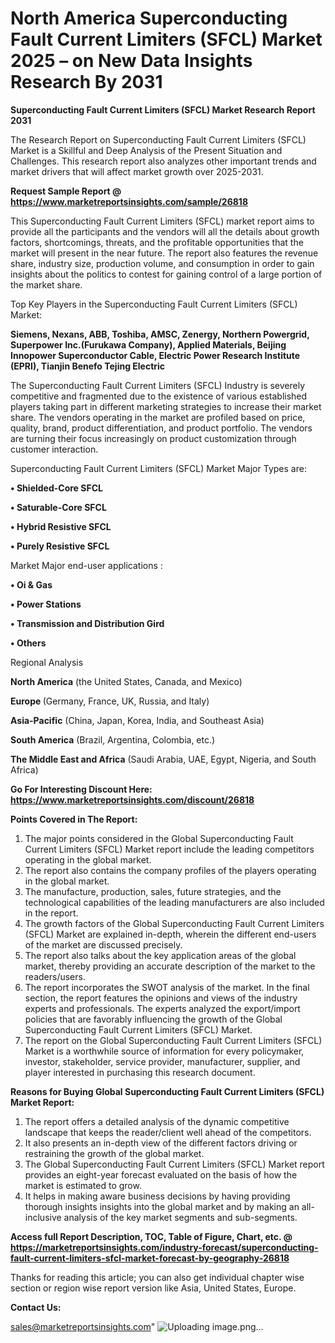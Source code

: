  # North America Superconducting Fault Current Limiters (SFCL) Market 2025 – on New Data Insights Research By 2031

<strong>Superconducting Fault Current Limiters (SFCL) Market Research Report 2031</strong>

The Research Report on Superconducting Fault Current Limiters (SFCL) Market is a Skillful and Deep Analysis of the Present Situation and Challenges. This research report also analyzes other important trends and market drivers that will affect market growth over 2025-2031.

<strong>Request Sample Report @ <a href=https://www.marketreportsinsights.com/sample/26818>https://www.marketreportsinsights.com/sample/26818</a></strong>

This Superconducting Fault Current Limiters (SFCL) market report aims to provide all the participants and the vendors will all the details about growth factors, shortcomings, threats, and the profitable opportunities that the market will present in the near future. The report also features the revenue share, industry size, production volume, and consumption in order to gain insights about the politics to contest for gaining control of a large portion of the market share.

Top Key Players in the Superconducting Fault Current Limiters (SFCL) Market:

<strong>Siemens, Nexans, ABB, Toshiba, AMSC, Zenergy, Northern Powergrid, Superpower Inc.(Furukawa Company), Applied Materials, Beijing Innopower Superconductor Cable, Electric Power Research Institute (EPRI), Tianjin Benefo Tejing Electric</strong>

The Superconducting Fault Current Limiters (SFCL) Industry is severely competitive and fragmented due to the existence of various established players taking part in different marketing strategies to increase their market share. The vendors operating in the market are profiled based on price, quality, brand, product differentiation, and product portfolio. The vendors are turning their focus increasingly on product customization through customer interaction.

Superconducting Fault Current Limiters (SFCL) Market Major Types are:

<strong>• Shielded-Core SFCL

• Saturable-Core SFCL

• Hybrid Resistive SFCL

• Purely Resistive SFCL</strong>

Market Major end-user applications :

<strong>• Oi & Gas

• Power Stations

• Transmission and Distribution Gird

• Others</strong>

Regional Analysis

</u><strong><b>North America</b></strong> (the United States, Canada, and Mexico)

<strong><b>Europe </b></strong>(Germany, France, UK, Russia, and Italy)

<strong><b>Asia-Pacific</b></strong> (China, Japan, Korea, India, and Southeast Asia)

<strong><b>South America</b></strong> (Brazil, Argentina, Colombia, etc.)

<strong><b>The Middle East and Africa</b></strong> (Saudi Arabia, UAE, Egypt, Nigeria, and South Africa)

<strong>Go For Interesting Discount Here: <a href=https://www.marketreportsinsights.com/discount/26818>https://www.marketreportsinsights.com/discount/26818</a></strong>

<strong>Points Covered in The Report:</strong>
<ol>
  <li>The major points considered in the Global Superconducting Fault Current Limiters (SFCL) Market report include the leading competitors operating in the global market.</li>
  <li>The report also contains the company profiles of the players operating in the global market.</li>
  <li>The manufacture, production, sales, future strategies, and the technological capabilities of the leading manufacturers are also included in the report.</li>
  <li>The growth factors of the Global Superconducting Fault Current Limiters (SFCL) Market are explained in-depth, wherein the different end-users of the market are discussed precisely.</li>
  <li>The report also talks about the key application areas of the global market, thereby providing an accurate description of the market to the readers/users.</li>
  <li>The report incorporates the SWOT analysis of the market. In the final section, the report features the opinions and views of the industry experts and professionals. The experts analyzed the export/import policies that are favorably influencing the growth of the Global Superconducting Fault Current Limiters (SFCL) Market.</li>
  <li>The report on the Global Superconducting Fault Current Limiters (SFCL) Market is a worthwhile source of information for every policymaker, investor, stakeholder, service provider, manufacturer, supplier, and player interested in purchasing this research document.</li>
</ol>
<strong>Reasons for Buying Global Superconducting Fault Current Limiters (SFCL) Market Report:</strong>

<ol>
  <li>The report offers a detailed analysis of the dynamic competitive landscape that keeps the reader/client well ahead of the competitors.</li>
  <li>It also presents an in-depth view of the different factors driving or restraining the growth of the global market.</li>
  <li>The Global Superconducting Fault Current Limiters (SFCL) Market report provides an eight-year forecast evaluated on the basis of how the market is estimated to grow.</li>
  <li>It helps in making aware business decisions by having providing thorough insights insights into the global market and by making an all-inclusive analysis of the key market segments and sub-segments.</li>
</ol>
<strong>Access full Report Description, TOC, Table of Figure, Chart, etc. @ <a href=https://marketreportsinsights.com/industry-forecast/superconducting-fault-current-limiters-sfcl-market-forecast-by-geography-26818>https://marketreportsinsights.com/industry-forecast/superconducting-fault-current-limiters-sfcl-market-forecast-by-geography-26818</a></strong>


Thanks for reading this article; you can also get individual chapter wise section or region wise report version like Asia, United States, Europe.

<strong>Contact Us:</strong>

sales@marketreportsinsights.com"
![Uploading image.png…]()
